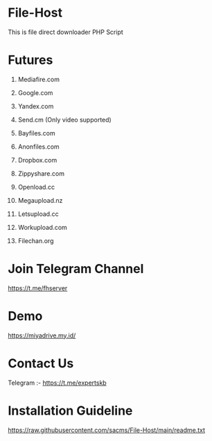# File-Host

This is file direct downloader PHP Script

# Futures

1. Mediafire.com

2. Google.com

3. Yandex.com

4. Send.cm (Only video supported)

5. Bayfiles.com

6. Anonfiles.com
 
7. Dropbox.com

8. Zippyshare.com

9. Openload.cc

10. Megaupload.nz

11. Letsupload.cc

12. Workupload.com

13. Filechan.org



# Join Telegram Channel

https://t.me/fhserver

# Demo

https://miyadrive.my.id/

# Contact Us

Telegram :- https://t.me/expertskb

# Installation Guideline

https://raw.githubusercontent.com/sacms/File-Host/main/readme.txt
